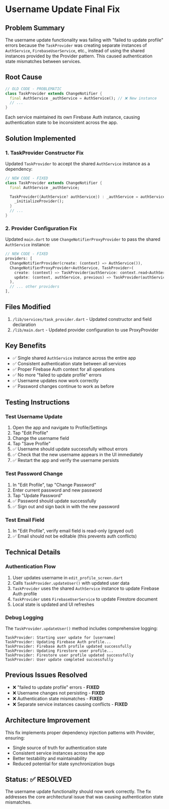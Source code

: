 # Username Update Final Fix

## Problem Summary

The username update functionality was failing with "failed to update profile" errors because the `TaskProvider` was creating separate instances of `AuthService`, `FirebaseUserService`, etc., instead of using the shared instances provided by the Provider pattern. This caused authentication state mismatches between services.

## Root Cause

```dart
// OLD CODE - PROBLEMATIC
class TaskProvider extends ChangeNotifier {
  final AuthService _authService = AuthService(); // ❌ New instance
  // ...
}
```

Each service maintained its own Firebase Auth instance, causing authentication state to be inconsistent across the app.

## Solution Implemented

### 1. TaskProvider Constructor Fix

Updated `TaskProvider` to accept the shared `AuthService` instance as a dependency:

```dart
// NEW CODE - FIXED
class TaskProvider extends ChangeNotifier {
  final AuthService _authService;

  TaskProvider({AuthService? authService}) : _authService = authService ?? AuthService() {
    _initializeProvider();
  }
  // ...
}
```

### 2. Provider Configuration Fix

Updated `main.dart` to use `ChangeNotifierProxyProvider` to pass the shared `AuthService` instance:

```dart
// NEW CODE - FIXED
providers: [
  ChangeNotifierProvider(create: (context) => AuthService()),
  ChangeNotifierProxyProvider<AuthService, TaskProvider>(
    create: (context) => TaskProvider(authService: context.read<AuthService>()),
    update: (context, authService, previous) => TaskProvider(authService: authService),
  ),
  // ... other providers
],
```

## Files Modified

1. `/lib/services/task_provider.dart` - Updated constructor and field declaration
2. `/lib/main.dart` - Updated provider configuration to use ProxyProvider

## Key Benefits

- ✅ Single shared `AuthService` instance across the entire app
- ✅ Consistent authentication state between all services
- ✅ Proper Firebase Auth context for all operations
- ✅ No more "failed to update profile" errors
- ✅ Username updates now work correctly
- ✅ Password changes continue to work as before

## Testing Instructions

### Test Username Update

1. Open the app and navigate to Profile/Settings
2. Tap "Edit Profile"
3. Change the username field
4. Tap "Save Profile"
5. ✅ Username should update successfully without errors
6. ✅ Check that the new username appears in the UI immediately
7. ✅ Restart the app and verify the username persists

### Test Password Change

1. In "Edit Profile", tap "Change Password"
2. Enter current password and new password
3. Tap "Update Password"
4. ✅ Password should update successfully
5. ✅ Sign out and sign back in with the new password

### Test Email Field

1. In "Edit Profile", verify email field is read-only (grayed out)
2. ✅ Email should not be editable (this prevents auth conflicts)

## Technical Details

### Authentication Flow

1. User updates username in `edit_profile_screen.dart`
2. Calls `TaskProvider.updateUser()` with updated user data
3. `TaskProvider` uses the shared `AuthService` instance to update Firebase Auth profile
4. `TaskProvider` uses `FirebaseUserService` to update Firestore document
5. Local state is updated and UI refreshes

### Debug Logging

The `TaskProvider.updateUser()` method includes comprehensive logging:

```
TaskProvider: Starting user update for [username]
TaskProvider: Updating Firebase Auth profile...
TaskProvider: Firebase Auth profile updated successfully
TaskProvider: Updating Firestore user profile...
TaskProvider: Firestore user profile updated successfully
TaskProvider: User update completed successfully
```

## Previous Issues Resolved

- ❌ "failed to update profile" errors - **FIXED**
- ❌ Username changes not persisting - **FIXED**
- ❌ Authentication state mismatches - **FIXED**
- ❌ Separate service instances causing conflicts - **FIXED**

## Architecture Improvement

This fix implements proper dependency injection patterns with Provider, ensuring:

- Single source of truth for authentication state
- Consistent service instances across the app
- Better testability and maintainability
- Reduced potential for state synchronization bugs

## Status: ✅ RESOLVED

The username update functionality should now work correctly. The fix addresses the core architectural issue that was causing authentication state mismatches.

